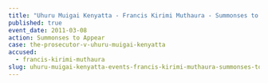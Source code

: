 ```yaml
---
title: "Uhuru Muigai Kenyatta - Francis Kirimi Muthaura - Summonses to Appear"
published: true
event_date: 2011-03-08
action: Summonses to Appear
case: the-prosecutor-v-uhuru-muigai-kenyatta
accused:
  - francis-kirimi-muthaura
slug: uhuru-muigai-kenyatta-events-francis-kirimi-muthaura-summonses-to appear
---
```

